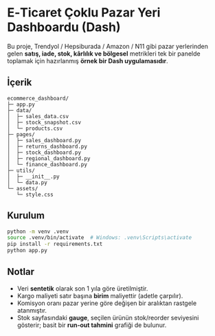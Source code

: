 
# E‑Ticaret Çoklu Pazar Yeri Dashboardu (Dash)

Bu proje, Trendyol / Hepsiburada / Amazon / N11 gibi pazar yerlerinden gelen **satış, iade, stok, kârlılık ve bölgesel** metrikleri tek bir panelde toplamak için hazırlanmış **örnek bir Dash uygulamasıdır**.

## İçerik
```
ecommerce_dashboard/
├─ app.py
├─ data/
│  ├─ sales_data.csv
│  ├─ stock_snapshot.csv
│  └─ products.csv
├─ pages/
│  ├─ sales_dashboard.py
│  ├─ returns_dashboard.py
│  ├─ stock_dashboard.py
│  ├─ regional_dashboard.py
│  └─ finance_dashboard.py
├─ utils/
│  ├─ __init__.py
│  └─ data.py
└─ assets/
   └─ style.css
```

## Kurulum
```bash
python -m venv .venv
source .venv/bin/activate  # Windows: .venv\Scripts\activate
pip install -r requirements.txt
python app.py
```

## Notlar
- Veri **sentetik** olarak son 1 yıla göre üretilmiştir.
- Kargo maliyeti satır başına **birim** maliyettir (adetle çarpılır).
- Komisyon oranı pazar yerine göre değişen bir aralıktan rastgele atanmıştır.
- Stok sayfasındaki **gauge**, seçilen ürünün stok/reorder seviyesini gösterir; basit bir **run‑out tahmini** grafiği de bulunur.
